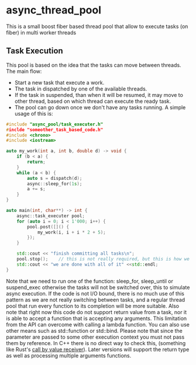 # async_thread_pool
This is a small boost fiber based thread pool that allow to execute tasks (on fiber) in multi worker threads

## Task Execution
This pool is based on the idea that the tasks can move between threads.
The main flow:
- Start a new task that execute a work.
- The task in dispatched by one of the available threads.
- If the task in suspended, than when it will be resumed, it may move to other thread, based on which thread can execute the ready task.
- The pool can go down once we don't have any tasks running.
A simple usage of this is:
```cpp
#include "async_pool/task_executer.h"
#inclde "someother_task_based_code.h"
#include <chrono>
#include <iostream>

auto my_work(int a, int b, double d) -> void {
    if (b < a) {
        return;
    }
    while (a < b) {
        auto s = dispatch(d);
        async::sleep_for(1s);
        a += s;
    }
}

auto main(int, char**) -> int {
    async::task_executer pool;
    for (auto i = 0; i < 1'000; i++) {
        pool.post([]() {
            my_work(i, i + i * 2 + 5);
        });
    }

    std::cout << "finish committing all tasks\n";
    pool.stop();    // this is not really required, but this is how we will see the next printout
    std::cout << "we are done with all of it" <<std::endl;
}

```
Note that we need to run one of the function: sleep_for, sleep_until or suspend_exec otherwise the tasks will not be switched over, this to simulate async execution.
If the code is not I/O bound, there is no much use of this pattern as we are not really switching between tasks, and a regular thread pool that run every function to its completion will be more suitable.
Also note that right now this code do not support return value from a task, nor it is able to accept a function that is accepting any arguments. This limitation from the API can overcome with calling a lambda function.
You can also use other means such as std::function or std::bind. Please note that since the parameter are passed to some other execution context you must not pass them by reference. In C++ there is no direct way to check this, (something like Rust's [call by value receiver](https://doc.rust-lang.org/std/ops/trait.FnOnce.html)). Later versions will support the return type as well as processing multiple arguments functions.
